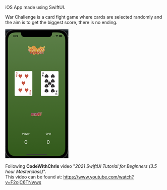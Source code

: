 iOS App made using SwiftUI.

War Challenge is a card fight game where cards are selected randomly and the aim is to get the biggest score, there is no ending.

<img src = "images/screenshort_activity.png" width="200">

Following **CodeWithChris** video "*2021 SwiftUI Tutorial for Beginners (3.5 hour Masterclass)*".<br>
This video can be found at: https://www.youtube.com/watch?v=F2ojC6TNwws
